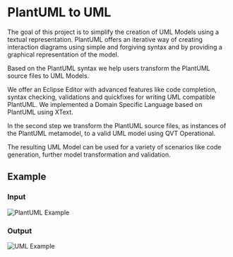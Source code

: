 # PlantUML to UML

The goal of this project is to simplify the creation of UML Models using a textual representation. PlantUML offers an iterative way of creating interaction diagrams using simple and forgiving syntax and by providing a graphical representation of the model.

Based on the PlantUML syntax we help users transform the PlantUML source files to UML Models. 

We offer an Eclipse Editor with advanced features like code completion, syntax checking, validations and quickfixes for writing UML compatible PlantUML. We implemented a Domain Specific Language based on PlantUML using XText.

In the second step we transform the PlantUML source files, as instances of the PlantUML metamodel, to a valid UML model using QVT Operational.

The resulting UML Model can be used for a variety of scenarios like code generation, further model transformation and validation.

## Example

### Input

![PlantUML Example](../docs/plantuml-example.png)

### Output

![UML Example](../docs/uml-example.png)